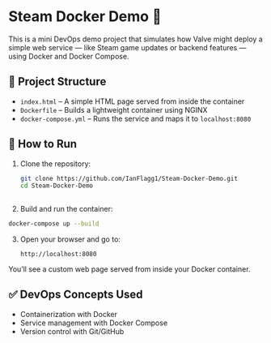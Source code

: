 # Steam Docker Demo 🚀

This is a mini DevOps demo project that simulates how Valve might deploy a simple web service — like Steam game updates or backend features — using Docker and Docker Compose.

## 📁 Project Structure

- `index.html` – A simple HTML page served from inside the container
- `Dockerfile` – Builds a lightweight container using NGINX
- `docker-compose.yml` – Runs the service and maps it to `localhost:8080`

## 🐳 How to Run

1. Clone the repository:
   ```bash
   git clone https://github.com/IanFlagg1/Steam-Docker-Demo.git
   cd Steam-Docker-Demo
  
 2. Build and run the container:
   ```bash
   docker-compose up --build
   ```

3. Open your browser and go to:
   ```
   http://localhost:8080
   ```

You’ll see a custom web page served from inside your Docker container.

## ✅ DevOps Concepts Used

- Containerization with Docker  
- Service management with Docker Compose  
- Version control with Git/GitHub